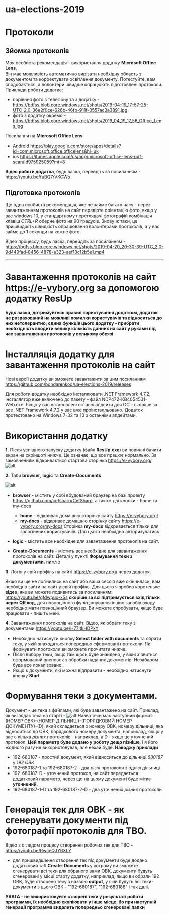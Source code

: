# ua-elections-2019

# Протоколи

## Зйомка протоколів

Моя особиста рекомендація - використання додатку **Microsoft Office Lens**.  
Він має можливість автоматично вирізати необхідну область з документом та корректувати освітлення документу. Потестуйте, вам сподобається, а волонтери швидше опрацюють підготовлені протоколи.
Приклади роботи додатка:

- порівння фото з телефону та з додатку - https://bdfss.blob.core.windows.net/shots/2019-04-19_17-57-25-UTC_2.0-36e2f0ce-626b-46fb-911f-3557ac3a3891.jpg
- фото з додатку окремо - https://bdfss.blob.core.windows.net/shots/2019_04_19_17_56_Office_Lens.jpg

Посилання на **Microsoft Office Lens**
- Android https://play.google.com/store/apps/details?id=com.microsoft.office.officelens&hl=uk
- ios https://itunes.apple.com/us/app/microsoft-office-lens-pdf-scan/id975925059?mt=8

**Відео роботи додатка**, будь ласка, перейдіть за посиланням - https://youtu.be/fuBQ7rVKCWo

## Підготовка протоколів

Ще одна особиста рекомендація, яке не займе багато часу - перез завантаженням протоколів на сайт перевірте орієнтацію фото, якщо у вас windows 10, у стандартному переглядачі фотографій комбінація клавіш _CTRL+R_ оберне фото на 90 градусів. Знову ж таки, це пришвидшіть швидкість опрацювання волонтерами протоколів, а у вас займе до 1 секунди на кожне фото.

Відео процессу, будь ласка, перейдіть за посиланням - https://bdfss.blob.core.windows.net/shots/2019-04-20_20-30-39-UTC_2.0-9d449fad-8456-4878-a323-aef18c12b5e1.mp4

- - -

# Завантаження протоколів на сайт https://e-vybory.org за допомогою додатку ResUp

 __Будь ласка, дотримуйтесь правил користування додатком, додаток не розрахований на можливі помилки користувачів та відноситься до них нетолерантно, єдина функція цього додатку - прибрати необхідність вводити велику кількість данних на сайт у руками під час завантаження протоколів у великому обсязі__


# Інсталляція додатку для завантаження протоколів на сайт

Нові версії додатку ви зможете завантажити за цим посиланням https://github.com/bondarenkod/ua-elections-2019/releases

Для роботи додатку необхідно інсталлювати .NET Framework 4.7.2, інсталлятор вже включено до пакету - файл NDP472-KB4054531-Web.exe.
Якщо у вас встановлені останні апдейти для ОС - скоріше за все .NET Framework 4.7.2 у вас вже проінсталльовано. Додаток протестовано на Windows 7-32 та 10 з останніми апдейтами.

# Використання додатку

**1.** Після успішного запуску додатку (файл **ResUp.exe**) ви повинні бачити екран на скріншоті нижче. Це означає, що все працює нормально. За замовченням відкривається стартова сторінка https://e-vybory.org/.
![alt](https://bdfss.blob.core.windows.net/shots/2019-04-20_19-10-23-ffec0c94-689a-4954-843f-c300b82820f9-ResUp.png)
   

**2.** Таби **browser**, **logic** та **Create-Documents**

![alt](https://bdfss.blob.core.windows.net/shots/2019-04-21_01-46-50-054a9880-7153-4a1d-83ff-7bb882002e2b-ResUp.png)   

- **browser** - містить у собі вбудований браузер на базі проекту https://github.com/cefsharp/CefSharp, а також дві кнопки - home та my-docs 
    - **home** - відкриває домашню сторінку сайту https://e-vybory.org/
    - **my-docs** - відкриває домашню сторінку сайту https://e-vybory.org/my-docs
  Сторінка **my-docs** відкривається тільки для залогінених користувачів. Для цього необіхідно авторизуватись.

- **logic** - містить все необхідне для завантаження протоколів на сайт.

- **Create-Documents** - містить все необхідне для завантаження протоколів на сайт. Деталі у пункті **Формування теки з документами.** нижче

**3.** Логін у свій профіль на сайті https://e-vybory.org/ через додаток.

Якщо ви ще не логінились на сайт або ваша сессія вже скінчилась, вам необхідно зайти на сайт у свій профіль. Для цього я зробив коротеньке **відео**, яке ви можете подивитись за посиланням: https://youtu.be/gfdwpuo-x5s
**скоріше за всі підтримується вхід тільки через QR код**, для повноцінного функціонування інших засобів входу необхідно мати повноцінний браузер. Ви можете спробувати, якщо буде працювати - пишіть мені. 

**4.** Завантаження протоколів на сайт.
Відео, як обрати теку з документами https://youtu.be/H77itkHDPxY 
- Необхідно натиснути кнопку **Select folder with documents** та обрати теку, у якій знаходяться попередньо сформовані протоколи. Як формувати протоколи ви зможете прочитати нижче.
- Після вибору теки, якщо там щось буде знайдено, у вікні з'явиться сформований висновок з обробки наданих документів. Незабаром буде все локалізовано.
- Якщо є документи, які можна відправити - необхідно натиснути кнопку **Start**

# Формування теки з документами.

Документ - це тека з файлами, які буде завантажено на сайт. Приклад, як виглядає тека на старті - 
![alt](https://bdfss.blob.core.windows.net/shots/2019-04-20_19-31-30-d01bd813-be96-4614-bebe-68ae893909df-explorer.png)
Назва теки має наступний формат:
(НОМЕР ОВК)-(НОМЕР ДІЛЬНИЦІ)-(ПОРЯДКОВИЙ НОМЕР ДОКУМЕНТУ)-(D), який складається з номеру ОВК, номеру дільниці, яка відноситься до ОВК, порядкового номеру документа, наприклад, якщо у вас є кілька _різних_ протоколів - наприклад, а D - якщо це уточнений протокол. **Цей параметр буде додано у роботу дещо пізніше**, і я його жодного разу не використовував, але нехай буде.
**Наводжу приклади**

- 192-680187 - простий документ, який відноситься до дільниці _680187_ у _192 ОВК_
- 192-680187-1 та 192-680187-2 - два _різні_ протоколи з однієї дільниці
- 192-680187-D - уточнений протокол, на сайт передається додатковий параметр, через що на цьому документі буде мітка **уточнений**.
- 192-680187-1-D та 192-680187-2-D - два уточнених _різних_ протоколи
 

# Генерація тек для ОВК - як сгенерувати документи під фотографії протоколів для ТВО.
Відео з оглядом процесу створення робочих тек для ТВО - https://youtu.be/RwceQJY6XLY
  - для пришвидшення створення тек під документи буде додано додатковий таб **Create-Documents** у котрому ви зможете сгенерувати всі теки для обраного вами ОВК, документи будуть сгенеровані у місці старту додатку, наприклад, якщо ви обрали 192 ОВК, буде створено теку з назвою **output**, у якій будуть всі теки-документи з цього ОВК - "192-680187", "192-680188" і так далі. 

__УВАГА - не використовуйте створені теки у результаті роботи программи, їх необхідно скопіювати у інше місце, бо при наступній генерації программа видалить попередньо сгенеровані папки__
